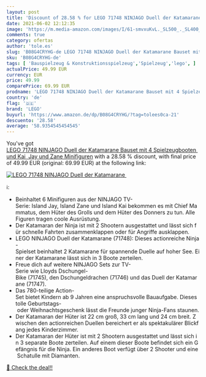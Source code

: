 ```yaml
---
layout: post
title: 'Discount of 28.58 % for LEGO 71748 NINJAGO Duell der Katamarane '
date: 2021-06-02 12:12:35
image: 'https://m.media-amazon.com/images/I/61-smvxuKvL._SL500_._SL400_.jpg'
comments: true
category: ofertas
author: 'tole.es'
slug: 'B08G4CRYHG-de LEGO 71748 NINJAGO Duell der Katamarane Bauset mit 4...'
sku: 'B08G4CRYHG-de'
tags: [ 'Bauspielzeug & Konstruktionsspielzeug','Spielzeug','lego', ]
actualPrice: 49.99 EUR
currency: EUR
price: 49.99
comparePrice: 69.99 EUR
prodname: 'LEGO 71748 NINJAGO Duell der Katamarane Bauset mit 4 Spielzeugbooten und Kai  Jay und Zane Minifiguren'
country: 'de'
flag: '🇩🇪'
brand: 'LEGO'
buyurl: 'https://www.amazon.de/dp/B08G4CRYHG/?tag=tolees0ca-21'
descuento: '28.58'
average: '58.9354545454545'
---
```


You've got [LEGO 71748 NINJAGO Duell der Katamarane Bauset mit 4 Spielzeugbooten und Kai  Jay und Zane Minifiguren](https://www.amazon.de/dp/B08G4CRYHG/?tag=tolees0ca-21) with a  28.58 % discount, with final price of 49.99 EUR (original: 69.99 EUR) at the following link:

[![LEGO 71748 NINJAGO Duell der Katamarane ](https://m.media-amazon.com/images/I/61-smvxuKvL._SL500_._SL400_.jpg)](https://www.amazon.de/dp/B08G4CRYHG/?tag=tolees0ca-21)

ℹ️:

- Beinhaltet 6 Minifiguren aus der NINJAGO TV-Serie: Island Jay, Island Zane und Island Kai bekommen es mit Chief Mammatus, dem Hüter des Grolls und dem Hüter des Donners zu tun. Alle Figuren tragen coole Ausrüstung.
- Der Katamaran der Ninja ist mit 2 Shootern ausgestattet und lässt sich für schnelle Fahrten zusammenklappen oder für Angriffe ausklappen.
- LEGO NINJAGO Duell der Katamarane (71748): Dieses actionreiche Ninja-Spielset beinhaltet 2 Katamarane für spannende Duelle auf hoher See. Einer der Katamarane lässt sich in 3 Boote zerteilen.
- Freue dich auf weitere NINJAGO Sets zur TV-Serie wie Lloyds Dschungel-Bike (71745), den Dschungeldrachen (71746) und das Duell der Katamarane (71747).
- Das 780-teilige Action-Set bietet Kindern ab 9 Jahren eine anspruchsvolle Bauaufgabe. Dieses tolle Geburtstags- oder Weihnachtsgeschenk lässt die Freunde junger Ninja-Fans staunen.
- Der Katamaran der Hüter ist 22 cm groß, 33 cm lang und 24 cm breit. Zwischen den actionreichen Duellen bereichert er als spektakulärer Blickfang jedes Kinderzimmer.
- Der Katamaran der Hüter ist mit 2 Shootern ausgestattet und lässt sich in 3 separate Boote zerteilen. Auf einem dieser Boote befindet sich ein Gefängnis für die Ninja. Ein anderes Boot verfügt über 2 Shooter und eine Schatulle mit Diamanten.

[🛒 Check the deal!!](https://www.amazon.de/dp/B08G4CRYHG/?tag=tolees0ca-21)
